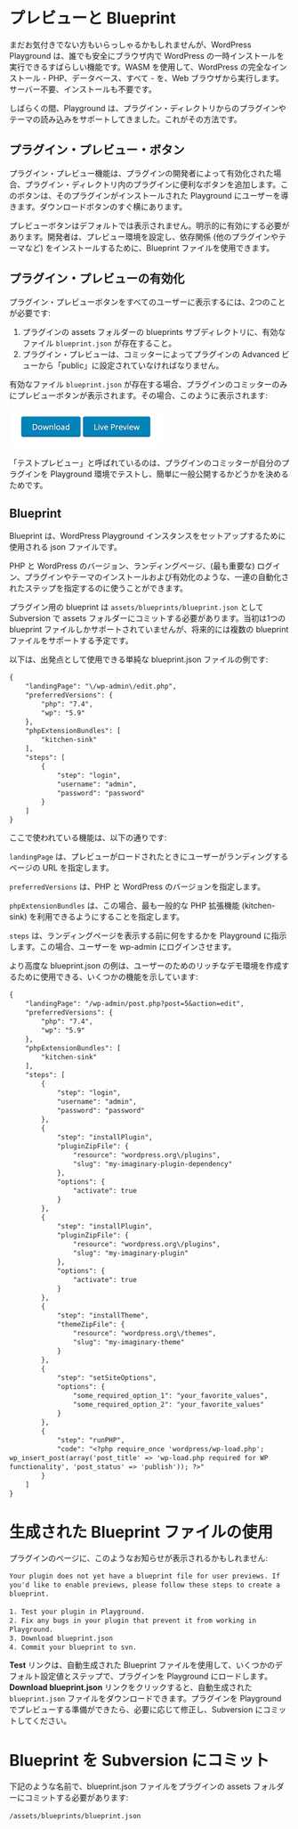<!-- 
# Previews and Blueprints
 -->
# プレビューと Blueprint

<!-- 
If you haven’t noticed it yet, the WordPress Playground is an amazing feature that lets anyone safely run a temporary WordPress install within their browser. It uses WASM to run a complete WordPress install – PHP, database, and all – entirely from within your web browser. No server needed, nothing to install.
 -->
まだお気付きでない方もいらっしゃるかもしれませんが、WordPress Playground は、誰でも安全にブラウザ内で WordPress の一時インストールを実行できるすばらしい機能です。WASM を使用して、WordPress の完全なインストール - PHP、データベース、すべて - を、Web ブラウザから実行します。サーバー不要、インストールも不要です。

<!-- 
For a while now Playground has supported loading any plugin or theme from the plugin directory; here’s how. 
 -->
しばらくの間、Playground は、プラグイン・ディレクトリからのプラグインやテーマの読み込みをサポートしてきました。これがその方法です。

<!-- 
## The Plugin Preview Button
 -->
## プラグイン・プレビュー・ボタン

<!-- 
The Plugin Preview feature adds a convenient button to plugins in the plugin directory, when enabled by a plugin's developers. The button takes the user to Playground with that plugin installed. It’s right beside the Download button.
 -->
プラグイン・プレビュー機能は、プラグインの開発者によって有効化された場合、プラグイン・ディレクトリ内のプラグインに便利なボタンを追加します。このボタンは、そのプラグインがインストールされた Playground にユーザーを導きます。ダウンロードボタンのすぐ横にあります。

<!-- 
The Preview button is not shown by default; it must be explicitly enabled. Developers can use blueprint files in order to configure the preview environment and install dependencies (such as other plugins and themes).
 -->
プレビューボタンはデフォルトでは表示されません。明示的に有効にする必要があります。開発者は、プレビュー環境を設定し、依存関係 (他のプラグインやテーマなど) をインストールするために、Blueprint ファイルを使用できます。

<!-- 
## Enabling Plugin Previews
 -->
## プラグイン・プレビューの有効化

<!-- 
There are two things required for a plugin preview button to appear to all users:
 -->
プラグイン・プレビューボタンをすべてのユーザーに表示するには、2つのことが必要です:

<!-- 
1. A valid `blueprint.json` file must be provided in a blueprints sub-directory of the plugin’s assets folder.
2. The plugin preview must be set to “public” from the plugin’s Advanced view by a committer.
 -->
1. プラグインの assets フォルダーの blueprints サブディレクトリに、有効なファイル `blueprint.json` が存在すること。
2. プラグイン・プレビューは、コミッターによってプラグインの Advanced ビューから「public」に設定されていなければなりません。

<!-- 
If a valid `blueprint.json` file is present, then the Preview button will be present for plugin committers only. In which case it will look like this:
 -->
有効なファイル `blueprint.json` が存在する場合、プラグインのコミッターのみにプレビューボタンが表示されます。その場合、このように表示されます:

<img alt="The Test Preview button allows plugin authors to showcase what their plugin does with one click." src="./live-preview.png" width="277" />

<!-- 
It’s called Test Preview because that’s why it’s there: to allow plugin committers to test their plugin in the Playground environment and decide whether or not to make it easily available to the public.
 -->
「テストプレビュー」と呼ばれているのは、プラグインのコミッターが自分のプラグインを Playground 環境でテストし、簡単に一般公開するかどうかを決めるためです。

<!-- 
## Blueprints
 -->
## Blueprint

<!-- 
Blueprints are json files used to set up a WordPress Playground instance. 
 -->
Blueprint は、WordPress Playground インスタンスをセットアップするために使用される json ファイルです。

<!-- 
They can be used to specify things like PHP and WP versions, the landing page, and (most importantly) a series of automated steps such as logging in, and installing and activating plugins and themes.
 -->
PHP と WordPress のバージョン、ランディングページ、(最も重要な) ログイン、プラグインやテーマのインストールおよび有効化のような、一連の自動化されたステップを指定するのに使うことができます。

<!-- 
The blueprint for your plugin should be committed to the assets folder with subversion as `assets/blueprints/blueprint.json`. Initially only the one blueprint file is supported, but we expect to allow multiple in future.
 -->
プラグイン用の blueprint は `assets/blueprints/blueprint.json` として Subversion で assets フォルダーにコミットする必要があります。当初は1つの blueprint ファイルしかサポートされていませんが、将来的には複数の blueprint ファイルをサポートする予定です。

<!-- 
Here’s an example of a simple blueprint.json file that you could use as a starting point:
 -->
以下は、出発点として使用できる単純な blueprint.json ファイルの例です:

```
{
    "landingPage": "\/wp-admin\/edit.php",
    "preferredVersions": {
        "php": "7.4",
        "wp": "5.9"
    },
    "phpExtensionBundles": [
        "kitchen-sink"
    ],
    "steps": [
        {
            "step": "login",
            "username": "admin",
            "password": "password"
        }
    ]
}
```

<!-- 
The features used here are:
 -->
ここで使われている機能は、以下の通りです:

<!-- 
`landingPage`, which specifies the URL of the page that the user will land on when the preview loads.
 -->
`landingPage` は、プレビューがロードされたときにユーザーがランディングするページの URL を指定します。

<!-- 
`preferredVersions`, which specifies versions of PHP and WordPress.
 -->
`preferredVersions` は、PHP と WordPress のバージョンを指定します。

<!-- 
`phpExtensionBundles`, which in this case specifies that we want most common PHP extensions to be available (kitchen-sink).
 -->
`phpExtensionBundles` は、この場合、最も一般的な PHP 拡張機能 (kitchen-sink) を利用できるようにすることを指定します。

<!-- 
`steps`, which tells Playground what to do before displaying the landing page. In this case, it will simply log the user in to wp-admin.
 -->
`steps` は、ランディングページを表示する前に何をするかを Playground に指示します。この場合、ユーザーを wp-admin にログインさせます。

<!-- 
Here’s an example of a more advanced blueprint.json that demonstrates some more features you could use to create a rich demo environment for users:
 -->
より高度な blueprint.json の例は、ユーザーのためのリッチなデモ環境を作成するために使用できる、いくつかの機能を示しています:

```
{
    "landingPage": "/wp-admin/post.php?post=5&action=edit",
    "preferredVersions": {
        "php": "7.4",
        "wp": "5.9"
    },
    "phpExtensionBundles": [
        "kitchen-sink"
    ],
    "steps": [
        {
            "step": "login",
            "username": "admin",
            "password": "password"
        },
        {
            "step": "installPlugin",
            "pluginZipFile": {
                "resource": "wordpress.org\/plugins",
                "slug": "my-imaginary-plugin-dependency"
            },
            "options": {
                "activate": true
            }
        },
        {
            "step": "installPlugin",
            "pluginZipFile": {
                "resource": "wordpress.org\/plugins",
                "slug": "my-imaginary-plugin"
            },
            "options": {
                "activate": true
            }
        },
        {
            "step": "installTheme",
            "themeZipFile": {
                "resource": "wordpress.org\/themes",
                "slug": "my-imaginary-theme"
            }
        },
        {
            "step": "setSiteOptions",
            "options": {
                "some_required_option_1": "your_favorite_values",
                "some_required_option_2": "your_favorite_values"
            }
        },
        {
            "step": "runPHP",
            "code": "<?php require_once 'wordpress/wp-load.php'; wp_insert_post(array('post_title' => 'wp-load.php required for WP functionality', 'post_status' => 'publish')); ?>"
        }
    ]
}
```

<!-- 
# Using a generated Blueprint file
 -->
# 生成された Blueprint ファイルの使用

<!-- 
You might see a notice similar to this on your plugin's page:
 -->
プラグインのページに、このようなお知らせが表示されるかもしれません:

```
Your plugin does not yet have a blueprint file for user previews. If you'd like to enable previews, please follow these steps to create a blueprint.

1. Test your plugin in Playground.
2. Fix any bugs in your plugin that prevent it from working in Playground.
3. Download blueprint.json
4. Commit your blueprint to svn.
```

<!-- 
The __Test__ link will use an auto-generated Blueprint file to load your plugin in Playground, with some default configuration values and steps. The __Download blueprint.json__ link will let you download that auto-generated `blueprint.json` file, which you can then modify as needed and commit to Subversion when your plugin is ready for Playground previews.
 -->
__Test__ リンクは、自動生成された Blueprint ファイルを使用して、いくつかのデフォルト設定値とステップで、プラグインを Playground にロードします。__Download blueprint.json__ リンクをクリックすると、自動生成された `blueprint.json` ファイルをダウンロードできます。プラグインを Playground でプレビューする準備ができたら、必要に応じて修正し、Subversion にコミットしてください。

<!-- 
# Committing a Blueprint to Subversion
 -->
# Blueprint を Subversion にコミット

<!-- 
You must commit your blueprint.json file to your plugin's assets folder, named like this:
 -->
下記のような名前で、blueprint.json ファイルをプラグインの assets フォルダーにコミットする必要があります:

`/assets/blueprints/blueprint.json`